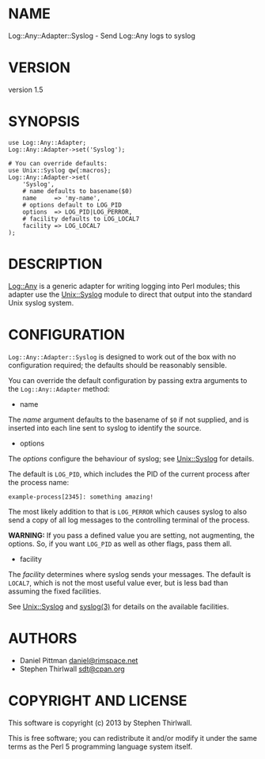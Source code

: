 # NAME

Log::Any::Adapter::Syslog - Send Log::Any logs to syslog

# VERSION

version 1.5

# SYNOPSIS

    use Log::Any::Adapter;
    Log::Any::Adapter->set('Syslog');

    # You can override defaults:
    use Unix::Syslog qw{:macros};
    Log::Any::Adapter->set(
        'Syslog',
        # name defaults to basename($0)
        name     => 'my-name',
        # options default to LOG_PID
        options  => LOG_PID|LOG_PERROR,
        # facility defaults to LOG_LOCAL7
        facility => LOG_LOCAL7
    );

# DESCRIPTION

[Log::Any](http://search.cpan.org/perldoc?Log::Any) is a generic adapter for writing logging into Perl modules; this
adapter use the [Unix::Syslog](http://search.cpan.org/perldoc?Unix::Syslog) module to direct that output into the standard
Unix syslog system.

# CONFIGURATION

`Log::Any::Adapter::Syslog` is designed to work out of the box with no
configuration required; the defaults should be reasonably sensible.

You can override the default configuration by passing extra arguments to the
`Log::Any::Adapter` method:

- name

The _name_ argument defaults to the basename of `$0` if not supplied, and is
inserted into each line sent to syslog to identify the source.

- options

The _options_ configure the behaviour of syslog; see [Unix::Syslog](http://search.cpan.org/perldoc?Unix::Syslog) for
details.

The default is `LOG_PID`, which includes the PID of the current process after
the process name:

    example-process[2345]: something amazing!

The most likely addition to that is `LOG_PERROR` which causes syslog to also
send a copy of all log messages to the controlling terminal of the process.

__WARNING:__ If you pass a defined value you are setting, not augmenting, the
options.  So, if you want `LOG_PID` as well as other flags, pass them all.

- facility

The _facility_ determines where syslog sends your messages.  The default is
`LOCAL7`, which is not the most useful value ever, but is less bad than
assuming the fixed facilities.

See [Unix::Syslog](http://search.cpan.org/perldoc?Unix::Syslog) and [syslog(3)](http://man.he.net/man3/syslog) for details on the available facilities.

# AUTHORS

- Daniel Pittman <daniel@rimspace.net>
- Stephen Thirlwall <sdt@cpan.org>

# COPYRIGHT AND LICENSE

This software is copyright (c) 2013 by Stephen Thirlwall.

This is free software; you can redistribute it and/or modify it under
the same terms as the Perl 5 programming language system itself.
